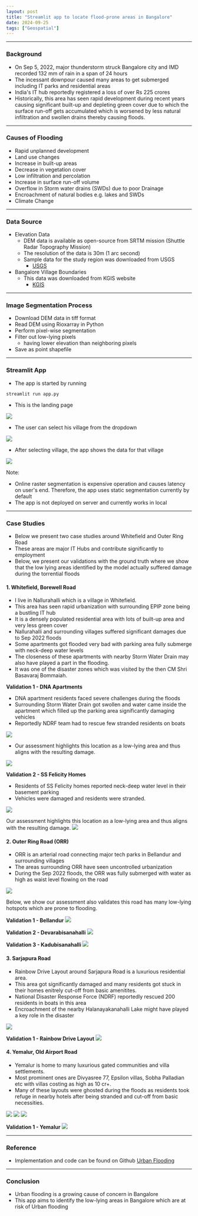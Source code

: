 ```yaml
---
layout: post
title: "Streamlit app to locate flood-prone areas in Bangalore"
date: 2024-09-25
tags: ["Geospatial"]
---
```


---
### Background
- On Sep 5, 2022, major thunderstorm struck Bangalore city and IMD recorded 132 mm of rain in a span of 24 hours
- The incessant downpour caused many areas to get submerged including IT parks and residential areas
- India's IT hub reportedly registered a loss of over Rs 225 crores
- Historically, this area has seen rapid development during recent years causing significant built-up and depleting green cover due to which the surface run-off gets accumulated which is worsened by less natural infiltration and swollen drains thereby causing floods.

---
### Causes of Flooding
- Rapid unplanned development 
- Land use changes
- Increase in built-up areas 
- Decrease in vegetation cover
- Low infiltration and percolation
- Increase in surface run-off volume
- Overflow in Storm water drains (SWDs) due to poor Drainage 
- Encroachment of natural bodies e.g. lakes and SWDs
- Climate Change

---
### Data Source
- Elevation Data 
    - DEM data is available as open-source from SRTM mission (Shuttle Radar Topography Mission)
    - The resolution of the data is 30m (1 arc second)
    - Sample data for the study region was downloaded from USGS 
        - [USGS](https://earthexplorer.usgs.gov/)
- Bangalore Village Boundaries
    - This data was downloaded from KGIS website
        - [KGIS](https://kgis.ksrsac.in/kgis/downloads.aspx)

---
### Image Segmentation Process
- Download DEM data in tiff format 
- Read DEM using Rioxarray in Python
- Perform pixel-wise segmentation
- Filter out low-lying pixels 
    - having lower elevation than neighboring pixels
- Save as point shapefile

--- 
### Streamlit App
- The app is started by running 
```
streamlit run app.py
```


- This is the landing page
<img src="{{site.url}}/images/low_lying_areas/landing_page.png"/>


- The user can select his village from the dropdown
<img src="{{site.url}}/images/low_lying_areas/dropdown.png"/>


- After selecting village, the app shows the data for that village
<img src="{{site.url}}/images/low_lying_areas/nallurahalli.png"/>


Note: 
- Online raster segmentation is expensive operation and causes latency on user's end. Therefore, the app uses static segmentation currently by default
- The app is not deployed on server and currently works in local

---
### Case Studies
- Below we present two case studies around Whitefield and Outer Ring Road
- These areas are major IT Hubs and contribute significantly to employment
- Below, we present our validations with the ground truth where we show that the low lying areas identified by the model actually suffered damage during the torrential floods 

#### 1. Whitefield, Borewell Road
- I live in Nallurahalli which is a village in Whitefield.
- This area has seen rapid urbanization with surrounding EPIP zone being a bustling IT hub 
- It is a densely populated residential area with lots of built-up area and very less green cover
- Nallurahalli and surrounding villages suffered significant damages due to Sep 2022 floods
- Some apartments got flooded very bad with parking area fully submerge with neck-deep water levels
- The closeness of these apartments with nearby Storm Water Drain may also have played a part in the flooding.
- It was one of the disaster zones which was visited by the then CM Shri Basavaraj Bommaiah.

**Validation 1 - DNA Apartments**
- DNA apartment residents faced severe challenges during the floods
- Surrounding Storm Water Drain got swollen and water came inside the apartment which filled up the parking area significantly damaging vehicles
- Reportedly NDRF team had to rescue few stranded residents on boats
<img src="{{site.url}}/images/low_lying_areas/dna_apt_damage.png"/>

- Our assessment highlights this location as a low-lying area and thus aligns with the resulting damage.
<img src="{{site.url}}/images/low_lying_areas/dna_opulence.png"/>

**Validation 2 - SS Felicity Homes**
- Residents of SS Felicity homes reported neck-deep water level in their basement parking
- Vehicles were damaged and residents were stranded.
<img src="{{site.url}}/images/low_lying_areas/ss_felicity_damage.png"/>

Our assessment highlights this location as a low-lying area and thus aligns with the resulting damage.
<img src="{{site.url}}/images/low_lying_areas/ss_felicity.png"/>

#### 2. Outer Ring Road (ORR)
- ORR is an arterial road connecting major tech parks in Bellandur and surrounding villages
- The areas surrounding ORR have seen uncontrolled urbanization 
- During the Sep 2022 floods, the ORR was fully submerged with water as high as waist level flowing on the road

<img src="{{site.url}}/images/low_lying_areas/orr_damage.png"/>

Below, we show our assessment also validates this road has many low-lying hotspots which are prone to flooding.

**Validation 1 - Bellandur**
<img src="{{site.url}}/images/low_lying_areas/bellandur.png"/>

**Validation 2 - Devarabisanahalli**
<img src="{{site.url}}/images/low_lying_areas/devarabisanahalli.png"/>

**Validation 3 - Kadubisanahalli**
<img src="{{site.url}}/images/low_lying_areas/kadubisanahalli.png"/>

#### 3. Sarjapura Road
- Rainbow Drive Layout around Sarjapura Road is a luxurious residential area.
- This area got significantly damaged and many residents got stuck in their homes enitrely cut-off from basic amenitites. 
- National Disaster Response Force (NDRF) reportedly rescued 200 residents in boats in this area
- Encroachment of the nearby Halanayakanahalli Lake might have played a key role in the disaster

<img src="{{site.url}}/images/low_lying_areas/rbd_damage.png"/>

**Validation 1 - Rainbow Drive Layout**
<img src="{{site.url}}/images/low_lying_areas/rbd_layout.png"/>


#### 4. Yemalur, Old Airport Road
- Yemalur is home to many luxurious gated communities and villa settlements.
- Most prominent ones are Divyasree 77, Epsilon villas, Sobha Palladian etc with villas costing as high as 10 cr+.
- Many of these layouts were ghosted during the floods as residents took refuge in nearby hotels after being stranded and cut-off from basic necessities.

<img src="{{site.url}}/images/low_lying_areas/yemalur_damage.png"/>

<img src="{{site.url}}/images/low_lying_areas/yemalur_damage1.png"/>

<img src="{{site.url}}/images/low_lying_areas/yemalur_damage2.png"/>

**Validation 1 - Yemalur**
<img src="{{site.url}}/images/low_lying_areas/yemalur.png"/>

---
### Reference
- Implementation and code can be found on Github
[Urban Flooding](https://github.com/gouherdanish/urban_flooding)

---
### Conclusion
- Urban flooding is a growing cause of concern in Bangalore
- This app aims to identify the low-lying areas in Bangalore which are at risk of Urban flooding

